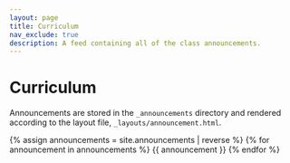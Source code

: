 ```yaml
---
layout: page
title: Curriculum
nav_exclude: true
description: A feed containing all of the class announcements.
---
```


# Curriculum

Announcements are stored in the `_announcements` directory and rendered according to the layout file, `_layouts/announcement.html`.

{% assign announcements = site.announcements | reverse %}
{% for announcement in announcements %}
{{ announcement }}
{% endfor %}
